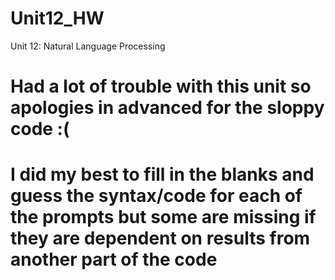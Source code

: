 # Unit12_HW
Unit 12: Natural Language Processing

# Had a lot of trouble with this unit so apologies in advanced for the sloppy code :(
# I did my best to fill in the blanks and guess the syntax/code for each of the prompts but some are missing if they are dependent on results from another part of the code